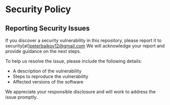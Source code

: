 # Security Policy

## Reporting Security Issues

If you discover a security vulnerability in this repository, please report it to security[at]peterbaikov12@gmail.com We will acknowledge your report and provide guidance on the next steps.

To help us resolve the issue, please include the following details:

- A description of the vulnerability
- Steps to reproduce the vulnerability
- Affected versions of the software

We appreciate your responsible disclosure and will work to address the issue promptly.
